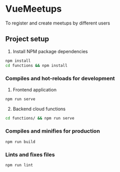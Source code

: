 # VueMeetups

To register and create meetups by different users

## Project setup

1. Install NPM package dependencies

```bash
npm install
cd functions && npm install
```

### Compiles and hot-reloads for development

1. Frontend application

```bash
npm run serve
```

2. Backend cloud functions

```bash
cd functions/ && npm run serve
```

### Compiles and minifies for production

```
npm run build
```

### Lints and fixes files

```
npm run lint
```
